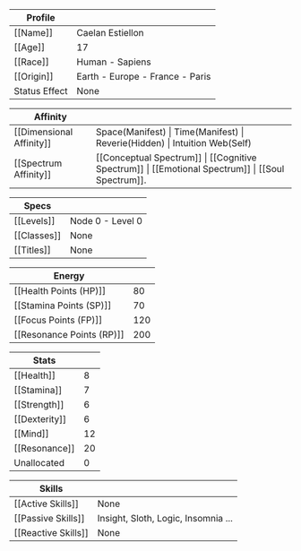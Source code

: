 
| Profile       |                                 |
| ------------- | ------------------------------- |
| [[Name]]      | Caelan Estiellon                |
| [[Age]]       | 17                              |
| [[Race]]      | Human - Sapiens                 |
| [[Origin]]    | Earth - Europe - France - Paris |
| Status Effect | None                            |

| Affinity                 |                                                                                                   |
| ------------------------ | ------------------------------------------------------------------------------------------------- |
| [[Dimensional Affinity]] | Space(Manifest) \| Time(Manifest) \| Reverie(Hidden) \| Intuition Web(Self)                       |
| [[Spectrum Affinity]]    | [[Conceptual Spectrum]] \| [[Cognitive Spectrum]] \| [[Emotional Spectrum]] \| [[Soul Spectrum]]. |

| Specs       |                  |
| ----------- | ---------------- |
| [[Levels]]  | Node 0 - Level 0 |
| [[Classes]] | None             |
| [[Titles]]  | None             |

| Energy                    |     |
| ------------------------- | --- |
| [[Health Points (HP)]]    | 80  |
| [[Stamina Points (SP)]]   | 70  |
| [[Focus Points (FP)]]     | 120 |
| [[Resonance Points (RP)]] | 200 |

| Stats         |     |
| ------------- | --- |
| [[Health]]    | 8   |
| [[Stamina]]   | 7   |
| [[Strength]]  | 6   |
| [[Dexterity]] | 6   |
| [[Mind]]      | 12  |
| [[Resonance]] | 20  |
| Unallocated   | 0   |

| Skills              |                                     |
| ------------------- | ----------------------------------- |
| [[Active Skills]]   | None                                |
| [[Passive Skills]]  | Insight, Sloth, Logic, Insomnia ... |
| [[Reactive Skills]] | None                                |

